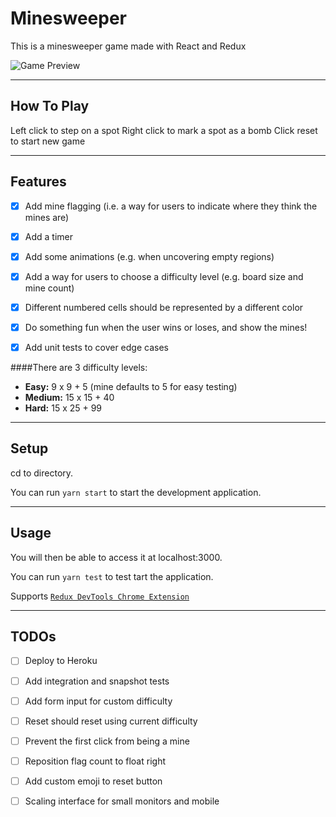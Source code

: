 Minesweeper
============

This is a minesweeper game made with React and Redux

![Game Preview](./screenshot.png)

---

## How To Play

Left click to step on a spot
Right click to mark a spot as a bomb
Click reset to start new game

---

## Features

- [x] Add mine flagging (i.e. a way for users to indicate where they think the mines are)
- [x] Add a timer
- [x] Add some animations (e.g. when uncovering empty regions)
- [x] Add a way for users to choose a difficulty level (e.g. board size and mine count)
- [x] Different numbered cells should be represented by a different color
- [x] Do something fun when the user wins or loses, and show the mines!
- [x] Add unit tests to cover edge cases


####There are 3 difficulty levels:
- **Easy:** 9 x 9 + 5 (mine defaults to 5 for easy testing)
- **Medium:** 15 x 15 + 40
- **Hard:** 15 x 25 + 99

---

## Setup
cd to directory.

You can run  `yarn start` to start the development application. 

---

## Usage
You will then be able to access it at localhost:3000.

You can run  `yarn test` to test tart the application.

Supports [`Redux DevTools Chrome Extension`](https://chrome.google.com/webstore/detail/redux-devtools/lmhkpmbekcpmknklioeibfkpmmfibljd)

---

## TODOs

- [ ] Deploy to Heroku
- [ ] Add integration and snapshot tests
- [ ] Add form input for custom difficulty
- [ ] Reset should reset using current difficulty
- [ ] Prevent the first click from being a mine
- [ ] Reposition flag count to float right
- [ ] Add custom emoji to reset button
- [ ] Scaling interface for small monitors and mobile

